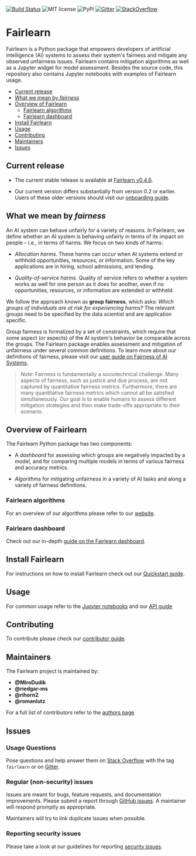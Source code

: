 [![Build Status](https://dev.azure.com/responsibleai/fairlearn/_apis/build/status/Nightly?branchName=master)](https://dev.azure.com/responsibleai/fairlearn/_build/latest?definitionId=23&branchName=master) ![MIT license](https://img.shields.io/badge/License-MIT-blue.svg) ![PyPI](https://img.shields.io/pypi/v/fairlearn?color=blue) [![Gitter](https://badges.gitter.im/fairlearn/community.svg)](https://gitter.im/fairlearn/community?utm_source=badge&utm_medium=badge&utm_campaign=pr-badge) [![StackOverflow](https://img.shields.io/badge/StackOverflow-questions-blueviolet)](https://stackoverflow.com/questions/tagged/fairlearn)

# Fairlearn

Fairlearn is a Python package that empowers developers of artificial intelligence (AI) systems to assess their system's fairness and mitigate any observed unfairness issues. Fairlearn contains mitigation algorithms as well as a Jupyter widget for model assessment. Besides the source code, this repository also contains Jupyter notebooks with examples of Fairlearn usage.

- [Current release](#current-release)
- [What we mean by _fairness_](#what-we-mean-by-fairness)
- [Overview of Fairlearn](#overview-of-fairlearn)
  - [Fairlearn algorithms](#fairlearn-algorithms)
  - [Fairlearn dashboard](#fairlearn-dashboard)
- [Install Fairlearn](#install-fairlearn)
- [Usage](#usage)
- [Contributing](#contributing)
- [Maintainers](#maintainers)
- [Issues](#issues)

## Current release

- The current stable release is available at [Fairlearn v0.4.6](https://github.com/fairlearn/fairlearn/tree/v0.4.6).

- Our current version differs substantially from version 0.2 or earlier. Users of these older versions should visit our [onboarding guide](https://fairlearn.github.io/contributor_guide/development_process.html#onboarding-guide).

## What we mean by _fairness_

An AI system can behave unfairly for a variety of reasons. In Fairlearn, we define whether an AI system is behaving unfairly in terms of its impact on people &ndash; i.e., in terms of harms. We focus on two kinds of harms:

- _Allocation harms._ These harms can occur when AI systems extend or withhold opportunities, resources, or information. Some of the key applications are in hiring, school admissions, and lending.

- _Quality-of-service harms._ Quality of service refers to whether a system works as well for one person as it does for another, even if no opportunities, resources, or information are extended or withheld.

We follow the approach known as **group fairness**, which asks: _Which groups of individuals are at risk for experiencing harms?_ The relevant groups need to be specified by the data scientist and are application specific.

Group fairness is formalized by a set of constraints, which require that some aspect (or aspects) of the AI system's behavior be comparable across the groups. The Fairlearn package enables assessment and mitigation of unfairness under several common definitions.
To learn more about our definitions of fairness, please visit our
[user guide on Fairness of AI Systems](https://fairlearn.github.io/user_guide/fairness_in_machine_learning.html#fairness-of-ai-systems).

>_Note_:
> Fairness is fundamentally a sociotechnical challenge. Many aspects of fairness, such as justice and due process, are not captured by quantitative fairness metrics. Furthermore, there are many quantitative fairness metrics which cannot all be satisfied simultaneously. Our goal is to enable humans to assess different mitigation strategies and then make trade-offs appropriate to their scenario.

## Overview of Fairlearn

The Fairlearn Python package has two components:

- A _dashboard_ for assessing which groups are negatively impacted by a model, and for comparing multiple models in terms of various fairness and accuracy metrics.

- _Algorithms_ for mitigating unfairness in a variety of AI tasks and along a variety of fairness definitions.

### Fairlearn algorithms

For an overview of our algorithms please refer to our [website](https://fairlearn.github.io/user_guide/mitigation.html).

### Fairlearn dashboard

Check out our in-depth [guide on the Fairlearn dashboard](https://fairlearn.github.io/user_guide/assessment.html#fairlearn-dashboard).

## Install Fairlearn

For instructions on how to install Fairlearn check out our [Quickstart guide](https://fairlearn.github.io/quickstart.html).

## Usage

For common usage refer to the [Jupyter notebooks](./notebooks) and our
[API guide](https://fairlearn.github.io/contributor_guide.html#api-design)

## Contributing

To contribute please check our
[contributor guide](https://fairlearn.github.io/contributor_guide.html).

## Maintainers

The Fairlearn project is maintained by:

- **@MiroDudik**
- **@riedgar-ms**
- **@rihorn2**
- **@romanlutz**

For a full list of contributors refer to the [authors page](./AUTHORS.md)

## Issues

### Usage Questions

Pose questions and help answer them on [Stack
Overflow](https://stackoverflow.com/questions/tagged/fairlearn) with the tag
`fairlearn` or on [Gitter](https://gitter.im/fairlearn/community#).

### Regular (non-security) issues

Issues are meant for bugs, feature requests, and documentation improvements.
Please submit a report through
[GitHub issues](https://github.com/fairlearn/fairlearn/issues). A maintainer
will respond promptly as appropriate.

Maintainers will try to link duplicate issues when possible.

### Reporting security issues

Please take a look at our guidelines for reporting [security issues](./SECURITY.md).
